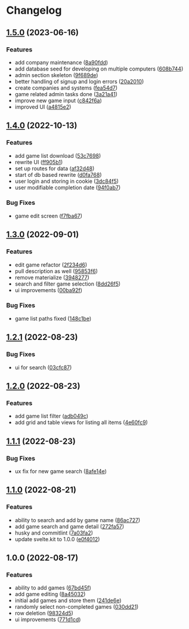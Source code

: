 # Changelog

## [1.5.0](https://github.com/kgladfelder/game-recommender/compare/v1.4.0...v1.5.0) (2023-06-16)


### Features

* add company maintenance ([8a90fdd](https://github.com/kgladfelder/game-recommender/commit/8a90fddcb08657b1e77d380f7766dd41724b0c4f))
* add database seed for developing on multiple computers ([608b744](https://github.com/kgladfelder/game-recommender/commit/608b7442726345091a67ce6297995e106bfe207d))
* admin section skeleton ([9f689de](https://github.com/kgladfelder/game-recommender/commit/9f689de912150ee2896610af4431dc16670b639e))
* better handling of signup and login errors ([20a2010](https://github.com/kgladfelder/game-recommender/commit/20a2010987b8613fd6d1735aa2c860429f29be2f))
* create companies and systems ([fea54d7](https://github.com/kgladfelder/game-recommender/commit/fea54d7325d8e4909d6b1f38e58c5bcc79af2f91))
* game related admin tasks done ([3a21a41](https://github.com/kgladfelder/game-recommender/commit/3a21a419eed044c31f5234624569f3cd6a236c29))
* improve new game input ([c842f6a](https://github.com/kgladfelder/game-recommender/commit/c842f6a0cb93e95305db4318d89c993a314c21d0))
* improved UI ([a4815e2](https://github.com/kgladfelder/game-recommender/commit/a4815e208748876555a88c63584e8517b223eeda))

## [1.4.0](https://github.com/kgladfelder/game-recommender/compare/v1.3.0...v1.4.0) (2022-10-13)


### Features

* add game list download ([53c7698](https://github.com/kgladfelder/game-recommender/commit/53c7698f2c7364b4b975804bbc421936a8fc8596))
* rewrite UI ([ff905b1](https://github.com/kgladfelder/game-recommender/commit/ff905b12a8d4768e5c38d6d9cb89e5ea3a3087cd))
* set up routes for data ([af32d48](https://github.com/kgladfelder/game-recommender/commit/af32d4857d766cad00a0b273520822f089d1f84d))
* start of db based rewrite ([d0fa768](https://github.com/kgladfelder/game-recommender/commit/d0fa7683921b8b9acc9e99d395a9e9c52432423a))
* user login and storing in cookie ([3dc84f5](https://github.com/kgladfelder/game-recommender/commit/3dc84f58afddc272a4ed429b8509dd5856aa3c8f))
* user modifiable completion date ([94f0ab7](https://github.com/kgladfelder/game-recommender/commit/94f0ab7632599aebdf4da5c1bb64a4a030dc55c2))


### Bug Fixes

* game edit screen ([f7fba67](https://github.com/kgladfelder/game-recommender/commit/f7fba678fa833e687c098bd01a80ce7f83792dca))

## [1.3.0](https://github.com/kgladfelder/game-recommender/compare/v1.2.1...v1.3.0) (2022-09-01)


### Features

* edit game refactor ([2f234d6](https://github.com/kgladfelder/game-recommender/commit/2f234d608f3f40e99e9060fd36dacebbe547b520))
* pull description as well ([95853f6](https://github.com/kgladfelder/game-recommender/commit/95853f60efe16ca5e700e5301979ea6d74fe9b18))
* remove materialize ([3948277](https://github.com/kgladfelder/game-recommender/commit/3948277c3022add6bdfbccc7e739c4f31bafcbeb))
* search and filter game selection ([8dd26f5](https://github.com/kgladfelder/game-recommender/commit/8dd26f5cfbe0aba019ec7d537b4c7e24bdcf9a07))
* ui improvements ([00ba92f](https://github.com/kgladfelder/game-recommender/commit/00ba92fd9edbe9a4550ae31a9930b988bb28334c))


### Bug Fixes

* game list paths fixed ([148c1be](https://github.com/kgladfelder/game-recommender/commit/148c1bea5772d71d8b3f2c5532424902a073eda0))

## [1.2.1](https://github.com/kgladfelder/game-recommender/compare/v1.2.0...v1.2.1) (2022-08-23)


### Bug Fixes

* ui for search ([03cfc87](https://github.com/kgladfelder/game-recommender/commit/03cfc87f4449bf687a56099c5786de1e5ef1fb05))

## [1.2.0](https://github.com/kgladfelder/game-recommender/compare/v1.1.1...v1.2.0) (2022-08-23)


### Features

* add game list filter ([adb049c](https://github.com/kgladfelder/game-recommender/commit/adb049c2cd995752c585bce36f48bb764f2055ee))
* add grid and table views for listing all items ([4e60fc9](https://github.com/kgladfelder/game-recommender/commit/4e60fc9ccd430e14afe624391b28f1943d432e2b))

## [1.1.1](https://github.com/kgladfelder/game-recommender/compare/v1.1.0...v1.1.1) (2022-08-23)


### Bug Fixes

* ux fix for new game search ([8afe14e](https://github.com/kgladfelder/game-recommender/commit/8afe14e710318e2da59e5ad48ae3f35d1719b28d))

## [1.1.0](https://github.com/kgladfelder/game-recommender/compare/v1.0.0...v1.1.0) (2022-08-21)


### Features

* ability to search and add by game name ([86ac727](https://github.com/kgladfelder/game-recommender/commit/86ac727496eb4d534e83224089556a5a8f5fda2a))
* add game search and game detail ([272fa57](https://github.com/kgladfelder/game-recommender/commit/272fa57baf62614fe36ed2b0be8fdbc62757b06b))
* husky and commitlint ([7a03fa2](https://github.com/kgladfelder/game-recommender/commit/7a03fa2e236d88be59e10d0fdd8f36e503108a4f))
* update svelte.kit to 1.0.0 ([e0f4012](https://github.com/kgladfelder/game-recommender/commit/e0f401299a6d4a4918eb2014d24477a7d4df6d15))

## 1.0.0 (2022-08-17)


### Features

* ability to add games ([67bd45f](https://github.com/kgladfelder/game-recommender/commit/67bd45f5673f252e200705fd8c237e322c979dca))
* add game editing ([8a45032](https://github.com/kgladfelder/game-recommender/commit/8a45032830f13244d3a727b41e00cc5e84530af7))
* initial add games and store them ([241de6e](https://github.com/kgladfelder/game-recommender/commit/241de6eabc57fab5d8b046c5afd88db2214f1a1d))
* randomly select non-completed games ([030dd21](https://github.com/kgladfelder/game-recommender/commit/030dd21cc672933648b6247d73e90bc8ecd937d1))
* row deletion ([98324d5](https://github.com/kgladfelder/game-recommender/commit/98324d5d15b9e1502f2a78cbe0a3c93454fde70d))
* ui improvements ([771d1cd](https://github.com/kgladfelder/game-recommender/commit/771d1cd057d880bb5c01a50bad0933e308f38211))
